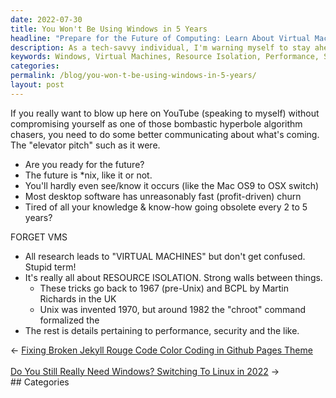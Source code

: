 ```yaml
---
date: 2022-07-30
title: You Won't Be Using Windows in 5 Years
headline: "Prepare for the Future of Computing: Learn About Virtual Machines and Resource Isolation"
description: As a tech-savvy individual, I'm warning myself to stay ahead of the curve and be aware of the future of computing. With software becoming obsolete quickly, I need to be informed about the concept of Virtual Machines, which is really about resource isolation. I'm also exploring the implications of this technology, which has been around for decades, in terms of performance and security. Read on to learn more.
keywords: Windows, Virtual Machines, Resource Isolation, Performance, Security, *nix, Obsolete Software
categories: 
permalink: /blog/you-won-t-be-using-windows-in-5-years/
layout: post
---
```



If you really want to blow up here on YouTube (speaking to myself) without
compromising yourself as one of those bombastic hyperbole algorithm chasers,
you need to do some better communicating about what's coming. The "elevator
pitch" such as it were.

- Are you ready for the future?
- The future is \*nix, like it or not.
- You'll hardly even see/know it occurs (like the Mac OS9 to OSX switch)
- Most desktop software has unreasonably fast (profit-driven) churn
- Tired of all your knowledge & know-how going obsolete every 2 to 5 years?

FORGET VMS

- All research leads to "VIRTUAL MACHINES" but don't get confused. Stupid term!
- It's really all about RESOURCE ISOLATION. Strong walls between things.
  - These tricks go back to 1967 (pre-Unix) and BCPL by Martin Richards in the UK
  - Unix was invented 1970, but around 1982 the "chroot" command formalized the
- The rest is details pertaining to performance, security and the like.


<div class="arrow-links"><div class="post-nav-prev"><span class="arrow">&larr;&nbsp;</span><a href="/blog/fixing-broken-jekyll-rouge-code-color-coding-in-github-pages-theme/">Fixing Broken Jekyll Rouge Code Color Coding in Github Pages Theme</a></div> &nbsp; <div class="post-nav-next"><a href="/blog/do-you-still-really-need-windows-switching-to-linux-in-2022/">Do You Still Really Need Windows? Switching To Linux in 2022</a><span class="arrow">&nbsp;&rarr;</span></div></div>
## Categories

<ul></ul>